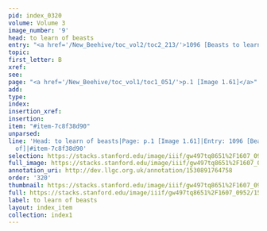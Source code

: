 ```yaml
---
pid: index_0320
volume: Volume 3
image_number: '9'
head: to learn of beasts
entry: "<a href='/New_Beehive/toc_vol2/toc2_213/'>1096 [Beasts to learn of]</a>"
topic: 
first_letter: B
xref: 
see: 
page: "<a href='/New_Beehive/toc_vol1/toc1_051/'>p.1 [Image 1.61]</a>"
add: 
type: 
index: 
insertion_xref: 
insertion: 
item: "#item-7c8f38d90"
unparsed: 
line: 'Head: to learn of beasts|Page: p.1 [Image 1.61]|Entry: 1096 [Beasts to learn
  of]|#item-7c8f38d90'
selection: https://stacks.stanford.edu/image/iiif/gw497tq8651%2F1607_0952/1584,1891,694,146/full/0/default.jpg
full_image: https://stacks.stanford.edu/image/iiif/gw497tq8651%2F1607_0952/full/full/0/default.jpg
annotation_uri: http://dev.llgc.org.uk/annotation/1530891764758
order: '320'
thumbnail: https://stacks.stanford.edu/image/iiif/gw497tq8651%2F1607_0952/1584,1891,694,146/150,/0/default.jpg
full: https://stacks.stanford.edu/image/iiif/gw497tq8651%2F1607_0952/1584,1891,694,146/full/0/default.jpg
label: to learn of beasts
layout: index_item
collection: index1
---
```

